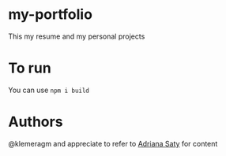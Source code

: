 # my-portfolio
This my resume and my personal projects

# To run
You can use <code>npm i build</code>

# Authors
@klemeragm and appreciate to refer to <a href="https://github.com/AdrianaSaty">Adriana Saty</a> for content




